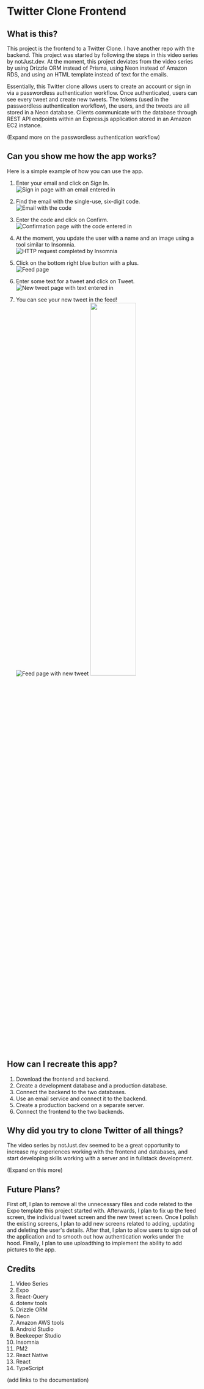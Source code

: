 # Twitter Clone Frontend

## What is this?

This project is the frontend to a Twitter Clone. I have another repo with the backend. This project was started by following the steps in this video series by notJust.dev. At the moment, this project deviates from the video series by using Drizzle ORM instead of Prisma, using Neon instead of Amazon RDS, and using an HTML template instead of text for the emails.

Essentially, this Twitter clone allows users to create an account or sign in via a passwordless authentication workflow. Once authenticated, users can see every tweet and create new tweets. The tokens (used in the passwordless authentication workflow), the users, and the tweets are all stored in a Neon database. Clients communicate with the database through REST API endpoints within an Express.js application stored in an Amazon EC2 instance.

(Expand more on the passwordless authentication workflow)

## Can you show me how the app works?

Here is a simple example of how you can use the app.

1. Enter your email and click on Sign In.  
   ![Sign in page with an email entered in](https://uploadthing.com/f/7ff90892-7160-4abc-a737-0b4dd4456a70_demo%20pt%201.jpg)

2. Find the email with the single-use, six-digit code.  
   ![Email with the code](https://uploadthing.com/f/6bcef9ed-605f-4b6e-95f3-ee29c5fc18c9_demo%20pt%202.jpg)

3. Enter the code and click on Confirm.  
   ![Confirmation page with the code entered in](https://uploadthing.com/f/ef7b6937-5468-4c79-b792-932cdae5f14e_demo%20pt%203.jpg)

4. At the moment, you update the user with a name and an image using a tool similar to Insomnia.  
   ![HTTP request completed by Insomnia](https://uploadthing.com/f/3584f364-b99a-4e8f-8e56-ed49572a0d91_demo%20pt%204.jpg)

5. Click on the bottom right blue button with a plus.  
   ![Feed page](https://uploadthing.com/f/05345342-f26e-4b21-8c2c-a3df2d727352_demo%20pt%205.jpg)

6. Enter some text for a tweet and click on Tweet.  
   ![New tweet page with text entered in](https://uploadthing.com/f/0c3b201c-6819-4880-a971-c1b01e7e7beb_demo%20pt%206.jpg)

7. You can see your new tweet in the feed!  
   ![Feed page with new tweet](https://uploadthing.com/f/6b578d16-be0a-4a71-b000-df8f3b87f092_demo%20pt%207.jpg)
   <img src="https://uploadthing.com/f/6b578d16-be0a-4a71-b000-df8f3b87f092_demo%20pt%207.jpg" width=50% height=50%>

## How can I recreate this app?

1. Download the frontend and backend.
2. Create a development database and a production database.
3. Connect the backend to the two databases.
4. Use an email service and connect it to the backend.
5. Create a production backend on a separate server.
6. Connect the frontend to the two backends.

## Why did you try to clone Twitter of all things?

The video series by notJust.dev seemed to be a great opportunity to increase my experiences working with the frontend and databases, and start developing skills working with a server and in fullstack development.

(Expand on this more)

## Future Plans?

First off, I plan to remove all the unnecessary files and code related to the Expo template this project started with. Afterwards, I plan to fix up the feed screen, the individual tweet screen and the new tweet screen. Once I polish the existing screens, I plan to add new screens related to adding, updating and deleting the user's details. After that, I plan to allow users to sign out of the application and to smooth out how authentication works under the hood. Finally, I plan to use uploadthing to implement the ability to add pictures to the app.

## Credits

1. Video Series
2. Expo
3. React-Query
4. dotenv tools
5. Drizzle ORM
6. Neon
7. Amazon AWS tools
8. Android Studio
9. Beekeeper Studio
10. Insomnia
11. PM2
12. React Native
13. React
14. TypeScript

(add links to the documentation)
